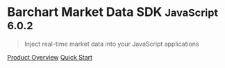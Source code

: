 # Barchart Market Data SDK <small>JavaScript 6.0.2</small>

> Inject real-time market data into your JavaScript applications

[Product Overview](/content/product_overview)
[Quick Start](/content/quick_start)
